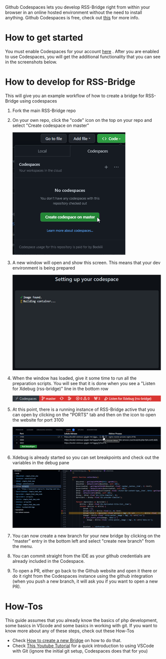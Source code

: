 Github Codespaces lets you develop RSS-Bridge right from within your browser in an online hosted environment without the need to install anything. Github Codespaces is free, check out [this](https://github.com/features/codespaces) for more info.

# How to get started

You must enable Codespaces for your account [here](https://github.com/features/codespaces) . After you are enabled to use Codespaces, you will get the additional functionality that you can see in the screenshots below.

# How to develop for RSS-Bridge

This will give you an example workflow of how to create a bridge for RSS-Bridge using codespaces

1. Fork the main RSS-Bridge repo
2. On your own repo, click the "code" icon on the top on your repo and select "Create codespace on master"

   ![create codespace](../images/codespaces_01.png)
3. A new window will open and show this screen. This means that your dev environment is being prepared

   ![creating](../images/codespaces_02.png)
4. When the window has loaded, give it some time to run all the preparation scripts. You will see that it is done when you see a "Listen for Xdebug (rss-bridge)" line in the bottom row

   ![done](../images/codespaces_03.png)
5. At this point, there is a running instance of RSS-Bridge active that you can open by clicking on the "PORTS" tab and then on the icon to open the website for port 3100

   ![ports](../images/codespaces_04.png)
6. Xdebug is already started so you can set breakpoints and check out the variables in the debug pane

   ![debug](../images/codespaces_05.png)
7. You can now create a new branch for your new bridge by clicking on the "master" entry in the bottom left and select "create new branch" from the menu.
8. You can commit straight from the IDE as your github credentials are already included in the Codespace.
9. To open a PR, either go back to the Github website and open it there or do it right from the Codespaces instance using the github integration (when you push a new branch, it will ask you if you want to open a new PR).

# How-Tos

This guide assumes that you already know the basics of php development, some basics in VScode and some basics in working with git. If you want to know more about any of these steps, check out these How-Tos
* Check [How to create a new Bridge](../05_Bridge_API/01_How_to_create_a_new_bridge.md) on how to do that.
* Check [This Youtube Tutorial](https://youtu.be/i_23KUAEtUM?t=54) for a quick introduction to using VSCode with Git (ignore the initial git setup, Codespaces does that for you)